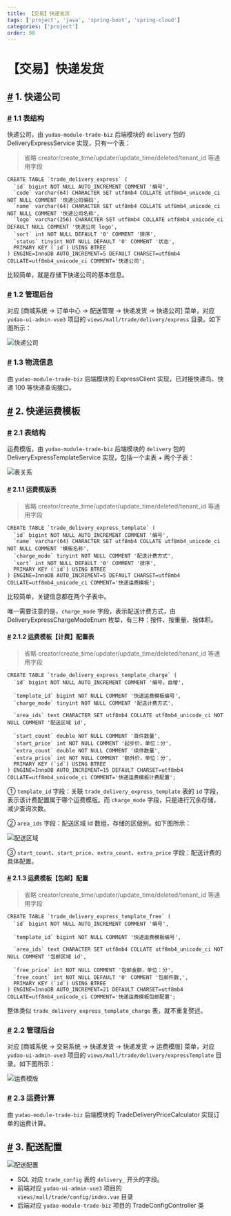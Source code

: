 ```yaml
---
title: 【交易】快递发货
tags: ['project', 'java', 'spring-boot', 'spring-cloud']
categories: ['project']
order: 98
---
```

# 【交易】快递发货

## [#](#_1-快递公司) 1. 快递公司

 ### [#](#_1-1-表结构) 1.1 表结构

 快递公司，由 `yudao-module-trade-biz` 后端模块的 `delivery` 包的 DeliveryExpressService 实现，只有一个表：

 
> 省略 creator/create\_time/updater/update\_time/deleted/tenant\_id 等通用字段

 
```
CREATE TABLE `trade_delivery_express` (
  `id` bigint NOT NULL AUTO_INCREMENT COMMENT '编号',
  `code` varchar(64) CHARACTER SET utf8mb4 COLLATE utf8mb4_unicode_ci NOT NULL COMMENT '快递公司编码',
  `name` varchar(64) CHARACTER SET utf8mb4 COLLATE utf8mb4_unicode_ci NOT NULL COMMENT '快递公司名称',
  `logo` varchar(256) CHARACTER SET utf8mb4 COLLATE utf8mb4_unicode_ci DEFAULT NULL COMMENT '快递公司 logo',
  `sort` int NOT NULL DEFAULT '0' COMMENT '排序',
  `status` tinyint NOT NULL DEFAULT '0' COMMENT '状态',
  PRIMARY KEY (`id`) USING BTREE
) ENGINE=InnoDB AUTO_INCREMENT=5 DEFAULT CHARSET=utf8mb4 COLLATE=utf8mb4_unicode_ci COMMENT='快递公司';

```
比较简单，就是存储下快递公司的基本信息。

 ### [#](#_1-2-管理后台) 1.2 管理后台

 对应 [商城系统 -> 订单中心 -> 配送管理 -> 快递发货 -> 快递公司] 菜单，对应 `yudao-ui-admin-vue3` 项目的 `views/mall/trade/delivery/express` 目录。如下图所示：

 ![快递公司](https://doc.iocoder.cn/img/%E5%95%86%E5%9F%8E%E6%89%8B%E5%86%8C/%E5%BF%AB%E9%80%92%E5%8F%91%E8%B4%A7/%E5%BF%AB%E9%80%92%E5%85%AC%E5%8F%B8-%E7%AE%A1%E7%90%86%E5%90%8E%E5%8F%B0.png)

 ### [#](#_1-3-物流信息) 1.3 物流信息

 由 `yudao-module-trade-biz` 后端模块的 ExpressClient 实现，已对接快递鸟、快递 100 等快递查询接口。

 ## [#](#_2-快递运费模板) 2. 快递运费模板

 ### [#](#_2-1-表结构) 2.1 表结构

 运费模版，由 `yudao-module-trade-biz` 后端模块的 `delivery` 包的 DeliveryExpressTemplateService 实现，包括一个主表 + 两个子表：

 ![表关系](https://doc.iocoder.cn/img/%E5%95%86%E5%9F%8E%E6%89%8B%E5%86%8C/%E5%BF%AB%E9%80%92%E5%8F%91%E8%B4%A7/%E8%BF%90%E8%B4%B9%E6%A8%A1%E7%89%88-%E8%A1%A8%E5%85%B3%E7%B3%BB.png)

 #### [#](#_2-1-1-运费模版表) 2.1.1 运费模版表

 
> 省略 creator/create\_time/updater/update\_time/deleted/tenant\_id 等通用字段

 
```
CREATE TABLE `trade_delivery_express_template` (
  `id` bigint NOT NULL AUTO_INCREMENT COMMENT '编号',
  `name` varchar(64) CHARACTER SET utf8mb4 COLLATE utf8mb4_unicode_ci NOT NULL COMMENT '模板名称',
  `charge_mode` tinyint NOT NULL COMMENT '配送计费方式',
  `sort` int NOT NULL DEFAULT '0' COMMENT '排序',
  PRIMARY KEY (`id`) USING BTREE
) ENGINE=InnoDB AUTO_INCREMENT=5 DEFAULT CHARSET=utf8mb4 COLLATE=utf8mb4_unicode_ci COMMENT='快递运费模板';

```
比较简单，关键信息都在两个子表中。

 唯一需要注意的是，`charge_mode` 字段，表示配送计费方式，由 DeliveryExpressChargeModeEnum 枚举，有三种：按件、按重量、按体积。

 #### [#](#_2-1-2-运费模板【计费】配置表) 2.1.2 运费模板【计费】配置表

 
> 省略 creator/create\_time/updater/update\_time/deleted/tenant\_id 等通用字段

 
```
CREATE TABLE `trade_delivery_express_template_charge` (
  `id` bigint NOT NULL AUTO_INCREMENT COMMENT '编号，自增',
  
  `template_id` bigint NOT NULL COMMENT '快递运费模板编号',
  `charge_mode` tinyint NOT NULL COMMENT '配送计费方式',
  
  `area_ids` text CHARACTER SET utf8mb4 COLLATE utf8mb4_unicode_ci NOT NULL COMMENT '配送区域 id',
  
  `start_count` double NOT NULL COMMENT '首件数量',
  `start_price` int NOT NULL COMMENT '起步价，单位：分',
  `extra_count` double NOT NULL COMMENT '续件数量',
  `extra_price` int NOT NULL COMMENT '额外价，单位：分',
  PRIMARY KEY (`id`) USING BTREE
) ENGINE=InnoDB AUTO_INCREMENT=15 DEFAULT CHARSET=utf8mb4 COLLATE=utf8mb4_unicode_ci COMMENT='快递运费模板计费配置';

```
① `template_id` 字段：关联 `trade_delivery_express_template` 表的 `id` 字段，表示该计费配置属于哪个运费模版。而 `charge_mode` 字段，只是进行冗余存储，减少查询次数。

 ② `area_ids` 字段：配送区域 id 数组，存储的区级别。如下图所示：

 ![配送区域](https://doc.iocoder.cn/img/%E5%95%86%E5%9F%8E%E6%89%8B%E5%86%8C/%E5%BF%AB%E9%80%92%E5%8F%91%E8%B4%A7/%E8%BF%90%E8%B4%B9%E8%AE%A1%E8%B4%B9%E9%85%8D%E7%BD%AE-%E9%85%8D%E9%80%81%E5%8C%BA%E5%9F%9F.png)

 ③ `start_count`、`start_price`、`extra_count`、`extra_price` 字段：配送计费的具体配置。

 #### [#](#_2-1-3-运费模板【包邮】配置) 2.1.3 运费模板【包邮】配置

 
> 省略 creator/create\_time/updater/update\_time/deleted/tenant\_id 等通用字段

 
```
CREATE TABLE `trade_delivery_express_template_free` (
  `id` bigint NOT NULL AUTO_INCREMENT COMMENT '编号',
  
  `template_id` bigint NOT NULL COMMENT '快递运费模板编号',
  
  `area_ids` text CHARACTER SET utf8mb4 COLLATE utf8mb4_unicode_ci NOT NULL COMMENT '包邮区域 id',
  
  `free_price` int NOT NULL COMMENT '包邮金额，单位：分',
  `free_count` int NOT NULL DEFAULT '0' COMMENT '包邮件数,',
  PRIMARY KEY (`id`) USING BTREE
) ENGINE=InnoDB AUTO_INCREMENT=21 DEFAULT CHARSET=utf8mb4 COLLATE=utf8mb4_unicode_ci COMMENT='快递运费模板包邮配置';

```
整体类似 `trade_delivery_express_template_charge` 表，就不重复赘述。

 ### [#](#_2-2-管理后台) 2.2 管理后台

 对应 [商城系统 -> 交易系统 -> 快递发货 -> 快递发货 -> 运费模版] 菜单，对应 `yudao-ui-admin-vue3` 项目的 `views/mall/trade/delivery/expressTemplate` 目录。如下图所示：

 ![运费模版](https://doc.iocoder.cn/img/%E5%95%86%E5%9F%8E%E6%89%8B%E5%86%8C/%E5%BF%AB%E9%80%92%E5%8F%91%E8%B4%A7/%E8%BF%90%E8%B4%B9%E6%A8%A1%E7%89%88-%E7%AE%A1%E7%90%86%E5%90%8E%E5%8F%B0.png)

 ### [#](#_2-3-运费计算) 2.3 运费计算

 由 `yudao-module-trade-biz` 后端模块的 TradeDeliveryPriceCalculator 实现订单的运费计算。

 ## [#](#_3-配送配置) 3. 配送配置

 ![配送配置](https://doc.iocoder.cn/img/%E5%95%86%E5%9F%8E%E6%89%8B%E5%86%8C/%E5%BF%AB%E9%80%92%E5%8F%91%E8%B4%A7/%E9%85%8D%E9%80%81%E9%85%8D%E7%BD%AE.png)

 * SQL 对应 `trade_config` 表的 `delivery_` 开头的字段。
* 前端对应 `yudao-ui-admin-vue3` 项目的 `views/mall/trade/config/index.vue` 目录
* 后端对应 `yudao-module-trade-biz` 项目的 TradeConfigController 类
